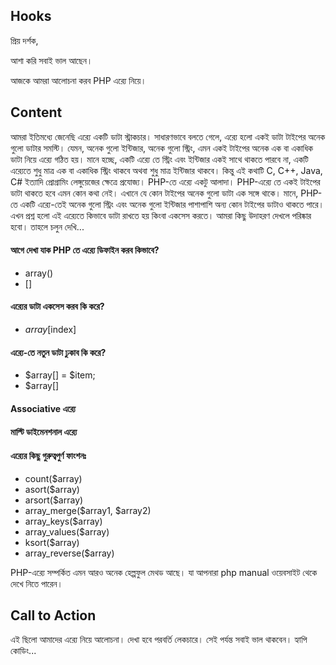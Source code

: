 ## Hooks
প্রিয় দর্শক,

আশা করি সবাই ভাল আছেন।

আজকে আমরা আলোচনা করব PHP এর‍্যে নিয়ে।

## Content
আমরা ইতিমধ্যে জেনেছি এর‍্যে একটি ডাটা স্ট্রাকচার। সাধারণভাবে বলতে গেলে, এর‍্যে হলো একই ডাটা টাইপের অনেক গুলো ডাটার সমস্টি। যেমন, অনেক গুলো ইন্টিজার, অনেক গুলো স্ট্রিং, এমন একই টাইপের অনেক এক বা একাধিক ডাটা নিয়ে এর‍্যে গঠিত হয়। মানে হচ্ছে, একটি এর‍্যে তে স্ট্রিং এবং ইন্টিজার একই সাথে থাকতে পারবে না, একটি এর‍্যেতে শুধু মাত্র এক বা একাধিক স্ট্রিং থাকবে অথবা শুধু মাত্র ইন্টিজার থাকবে। কিন্তু এই কথাটি C, C++, Java, C# ইত্যাদি প্রোগ্রামিং লেঙ্গুয়েজের ক্ষেত্রে প্রযোজ্য। PHP-তে এর‍্যে একটু আলাদা। PHP-এর‍্যে তে একই টাইপের ডাটা থাকতে হবে এমন কোন কথা নেই। এখানে যে কোন টাইপের অনেক গুলো ডাটা এক সঙ্গে থাকে। মানে, PHP-তে একটি এর‍্যে-তেই অনেক গুলো স্ট্রিং এবং অনেক গুলো ইন্টিজার পাশাপাশি অন্য কোন টাইপের ডাটাও থাকতে পারে। এখন প্রশ্ন হলো এই এর‍্যেতে কিভাবে ডাটা রাখতে হয় কিংবা একসেস করতে।
আমরা কিছু উদাহরণ দেখলে পরিষ্কার হবো। তাহলে চলুন দেখি...

#### আগে দেখা যাক PHP তে এর‍্যে ডিফাইন করব কিভাবে?
- array()
- []


#### এর‍্যের ডাটা একসেস করব কি করে?
- $array[$index]

#### এর‍্যে-তে নতুন ডাটা ঢুকাব কি করে?
- $array[] = $item;
- $array[]

#### Associative এর‍্যে

#### মাল্টি ডাইমেনশনাল এর‍্যে

#### এর‍্যের কিছু গুরুত্বপুর্ণ ফাংশনঃ
- count($array)
- asort($array)
- arsort($array)
- array_merge($array1, $array2)
- array_keys($array)
- array_values($array)
- ksort($array)
- array_reverse($array)

PHP-এর‍্যে সম্পর্কিত এমন আরও অনেক হেল্পফুল মেথড আছে। যা আপনারা php manual ওয়েবসাইট থেকে দেখে নিতে পারেন।

## Call to Action
এই ছিলো আমাদের এর‍্যে নিয়ে আলোচনা। দেখা হবে পরবর্তি লেকচারে। সেই পর্যন্ত সবাই ভাল থাকবেন। হ্যাপি কোডিং...
